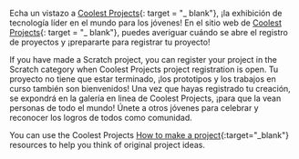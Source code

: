 Echa un vistazo a [Coolest Projects](https://coolestprojects.org/){: target = "_ blank"}, ¡la exhibición de tecnología líder en el mundo para los jóvenes! En el sitio web de [Coolest Projects](https://coolestprojects.org/){: target = "_ blank"}, puedes averiguar cuándo se abre el registro de proyectos y ¡prepararte para registrar tu proyecto!

If you have made a Scratch project, you can register your project in the Scratch category when Coolest Projects project registration is open. Tu proyecto no tiene que estar terminado, ¡los prototipos y los trabajos en curso también son bienvenidos! Una vez que hayas registrado tu creación, se expondrá en la galería en linea de Coolest Projects, ¡para que la vean personas de todo el mundo! Únete a otros jóvenes para celebrar y reconocer los logros de todos como comunidad.

You can use the Coolest Projects [How to make a project](https://coolestprojects.org/2020/03/31/how-to-make-a-project-workbook-and-additional-resources/){:target="_blank"} resources to help you think of original project ideas.
